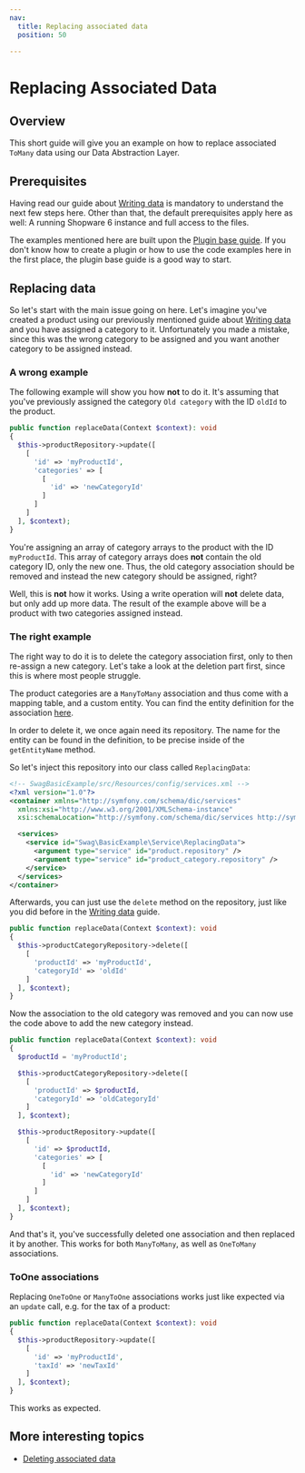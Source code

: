 ```yaml
---
nav:
  title: Replacing associated data
  position: 50

---
```


# Replacing Associated Data

## Overview

This short guide will give you an example on how to replace associated `ToMany` data using our Data Abstraction Layer.

## Prerequisites

Having read our guide about [Writing data](writing-data) is mandatory to understand the next few steps here. Other than that, the default prerequisites apply here as well: A running Shopware 6 instance and full access to the files.

The examples mentioned here are built upon the [Plugin base guide](../../plugin-base-guide). If you don't know how to create a plugin or how to use the code examples here in the first place, the plugin base guide is a good way to start.

## Replacing data

So let's start with the main issue going on here. Let's imagine you've created a product using our previously mentioned guide about [Writing data](writing-data) and you have assigned a category to it. Unfortunately you made a mistake, since this was the wrong category to be assigned and you want another category to be assigned instead.

### A wrong example

The following example will show you how **not** to do it. It's assuming that you've previously assigned the category `Old category` with the ID `oldId` to the product.

```php
public function replaceData(Context $context): void
{
  $this->productRepository->update([
    [
      'id' => 'myProductId',
      'categories' => [
        [
          'id' => 'newCategoryId'
        ]
      ]
    ]
  ], $context);
}
```

You're assigning an array of category arrays to the product with the ID `myProductId`. This array of category arrays does **not** contain the old category ID, only the new one. Thus, the old category association should be removed and instead the new category should be assigned, right?

Well, this is **not** how it works. Using a write operation will **not** delete data, but only add up more data. The result of the example above will be a product with two categories assigned instead.

### The right example

The right way to do it is to delete the category association first, only to then re-assign a new category. Let's take a look at the deletion part first, since this is where most people struggle.

The product categories are a `ManyToMany` association and thus come with a mapping table, and a custom entity. You can find the entity definition for the association [here](https://github.com/shopware/shopware/blob/trunk/src/Core/Content/Product/Aggregate/ProductCategory/ProductCategoryDefinition.php).

In order to delete it, we once again need its repository. The name for the entity can be found in the definition, to be precise inside of the `getEntityName` method.

So let's inject this repository into our class called `ReplacingData`:

```xml
<!-- SwagBasicExample/src/Resources/config/services.xml -->
<?xml version="1.0"?>
<container xmlns="http://symfony.com/schema/dic/services"
  xmlns:xsi="http://www.w3.org/2001/XMLSchema-instance"
  xsi:schemaLocation="http://symfony.com/schema/dic/services http://symfony.com/schema/dic/services/services-1.0.xsd">

  <services>
    <service id="Swag\BasicExample\Service\ReplacingData">
      <argument type="service" id="product.repository" />
      <argument type="service" id="product_category.repository" />
    </service>
  </services>
</container>
```

Afterwards, you can just use the `delete` method on the repository, just like you did before in the [Writing data](writing-data) guide.

```php
public function replaceData(Context $context): void
{
  $this->productCategoryRepository->delete([
    [
      'productId' => 'myProductId',
      'categoryId' => 'oldId'
    ]
  ], $context);
}
```

Now the association to the old category was removed and you can now use the code above to add the new category instead.

```php
public function replaceData(Context $context): void
{
  $productId = 'myProductId';

  $this->productCategoryRepository->delete([
    [
      'productId' => $productId,
      'categoryId' => 'oldCategoryId'
    ]
  ], $context);

  $this->productRepository->update([
    [
      'id' => $productId,
      'categories' => [
        [
          'id' => 'newCategoryId'
        ]
      ]
    ]
  ], $context);
}
```

And that's it, you've successfully deleted one association and then replaced it by another. This works for both `ManyToMany`, as well as `OneToMany` associations.

### ToOne associations

Replacing `OneToOne` or `ManyToOne` associations works just like expected via an `update` call, e.g. for the tax of a product:

```php
public function replaceData(Context $context): void
{
  $this->productRepository->update([
    [
      'id' => 'myProductId',
      'taxId' => 'newTaxId'
    ]
  ], $context);
}
```

This works as expected.

## More interesting topics

* [Deleting associated data](deleting-associated-data)

